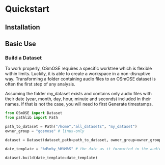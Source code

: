 # Quickstart

## Installation


## Basic Use

### Build a Dataset

To work properly, OSmOSE requires a specific worktree which is flexible within limits. Luckily, it is able to create a workspace in a non-disruptive way. Transforming a folder containing audio files to an OSmOSE dataset is often the first step of any analysis.

Assuming the folder my_dataset exists and contains only audio files with their date (year, month, day, hour, minute and seconds) included in their names. If that is not the case, you will need to first Generate timestamps.

```python
from OSmOSE import Dataset
from pathlib import Path

path_to_dataset = Path("/home","all_datasets", "my_dataset")
owner_group = "gosmose" # linux-only

dataset = Dataset(dataset_path=path_to_dataset, owner_group=owner_group)

date_template = "%d%m%y_%H%M%S" # the date as it formatted in the audio file names

dataset.build(date_template=date_template)
```